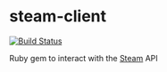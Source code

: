 steam-client
============

[![Build Status](https://secure.travis-ci.org/BrianMMcClain/steam-client-ruby.png)](https://secure.travis-ci.org/BrianMMcClain/steam-client-ruby)

Ruby gem to interact with the [Steam](http://steampowered.com) API